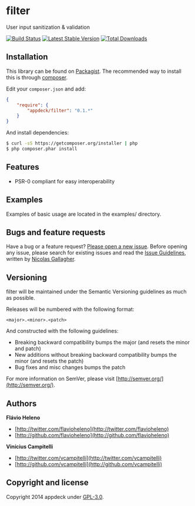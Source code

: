 filter
=====

User input sanitization & validation

[![Build Status](https://travis-ci.org/appdeck/filter.png?branch=master)](https://travis-ci.org/appdeck/filter)
[![Latest Stable Version](https://poser.pugx.org/appdeck/filter/v/stable.png)](https://packagist.org/packages/appdeck/filter)
[![Total Downloads](https://poser.pugx.org/appdeck/filter/downloads.png)](https://packagist.org/packages/appdeck/filter)

Installation
------------
This library can be found on [Packagist](https://packagist.org/packages/appdeck/filter).
The recommended way to install this is through [composer](http://getcomposer.org).

Edit your `composer.json` and add:

```json
{
    "require": {
        "appdeck/filter": "0.1.*"
    }
}
```

And install dependencies:

```bash
$ curl -sS https://getcomposer.org/installer | php
$ php composer.phar install
```

Features
--------
 - PSR-0 compliant for easy interoperability

Examples
--------
Examples of basic usage are located in the examples/ directory.

Bugs and feature requests
-------------------------
Have a bug or a feature request? [Please open a new issue](https://github.com/appdeck/filter/issues).
Before opening any issue, please search for existing issues and read the [Issue Guidelines](https://github.com/necolas/issue-guidelines), written by [Nicolas Gallagher](https://github.com/necolas/).

Versioning
----------
filter will be maintained under the Semantic Versioning guidelines as much as possible.

Releases will be numbered with the following format:

`<major>.<minor>.<patch>`

And constructed with the following guidelines:

* Breaking backward compatibility bumps the major (and resets the minor and patch)
* New additions without breaking backward compatibility bumps the minor (and resets the patch)
* Bug fixes and misc changes bumps the patch

For more information on SemVer, please visit [http://semver.org/](http://semver.org/).

Authors
-------
**Flávio Heleno**

+ [http://twitter.com/flavioheleno](http://twitter.com/flavioheleno)
+ [http://github.com/flavioheleno](http://github.com/flavioheleno)

**Vinícius Campitelli**

+ [http://twitter.com/vcampitelli](http://twitter.com/vcampitelli)
+ [http://github.com/vcampitelli](http://github.com/vcampitelli)

Copyright and license
---------------------

Copyright 2014 appdeck under [GPL-3.0](LICENSE).